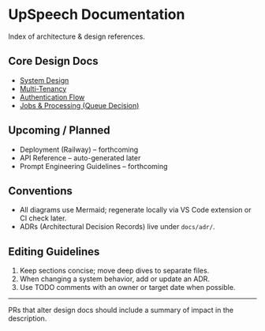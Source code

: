 # UpSpeech Documentation

Index of architecture & design references.

## Core Design Docs

- [System Design](SYSTEM_DESIGN.md)
- [Multi-Tenancy](MULTI_TENANCY.md)
- [Authentication Flow](AUTH_FLOW.md)
- [Jobs & Processing (Queue Decision)](JOBS_AND_PROCESSING.md)

## Upcoming / Planned

- Deployment (Railway) – forthcoming
- API Reference – auto-generated later
- Prompt Engineering Guidelines – forthcoming

## Conventions

- All diagrams use Mermaid; regenerate locally via VS Code extension or CI check later.
- ADRs (Architectural Decision Records) live under `docs/adr/`.

## Editing Guidelines

1. Keep sections concise; move deep dives to separate files.
2. When changing a system behavior, add or update an ADR.
3. Use TODO comments with an owner or target date when possible.

---

PRs that alter design docs should include a summary of impact in the description.
